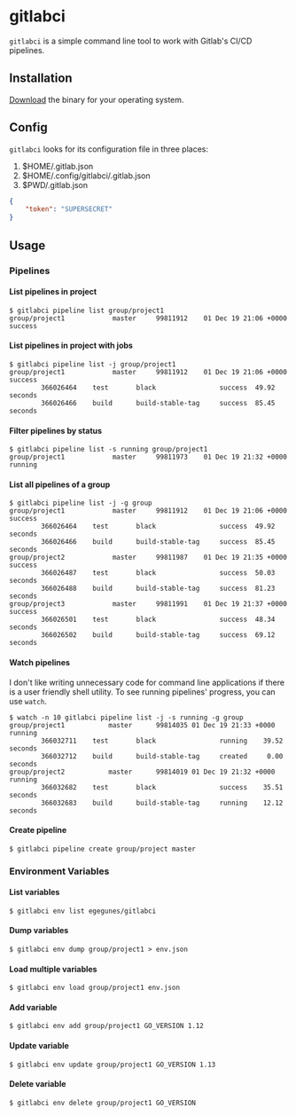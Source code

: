 # gitlabci

`gitlabci` is a simple command line tool to work with Gitlab's CI/CD pipelines.

## Installation

[Download](https://github.com/egegunes/gitlabci/releases) the binary for your operating system.

## Config

`gitlabci` looks for its configuration file in three places:

1. $HOME/.gitlab.json
2. $HOME/.config/gitlabci/.gitlab.json
3. $PWD/.gitlab.json

```json
{
    "token": "SUPERSECRET"
}
```

## Usage

### Pipelines

#### List pipelines in project

```
$ gitlabci pipeline list group/project1
group/project1            master     99811912    01 Dec 19 21:06 +0000 success
```

#### List pipelines in project with jobs

```
$ gitlabci pipeline list -j group/project1
group/project1            master     99811912    01 Dec 19 21:06 +0000 success
        366026464    test       black                success  49.92 seconds
        366026466    build      build-stable-tag     success  85.45 seconds
```

#### Filter pipelines by status

```
$ gitlabci pipeline list -s running group/project1
group/project1            master     99811973    01 Dec 19 21:32 +0000 running
```

#### List all pipelines of a group

```
$ gitlabci pipeline list -j -g group
group/project1            master     99811912    01 Dec 19 21:06 +0000 success
        366026464    test       black                success  49.92 seconds
        366026466    build      build-stable-tag     success  85.45 seconds
group/project2            master     99811987    01 Dec 19 21:35 +0000 success
        366026487    test       black                success  50.03 seconds
        366026488    build      build-stable-tag     success  81.23 seconds
group/project3            master     99811991    01 Dec 19 21:37 +0000 success
        366026501    test       black                success  48.34 seconds
        366026502    build      build-stable-tag     success  69.12 seconds
```

#### Watch pipelines

I don't like writing unnecessary code for command line applications
if there is a user friendly shell utility. To see running pipelines' progress,
you can use `watch`.

```
$ watch -n 10 gitlabci pipeline list -j -s running -g group
group/project1           master      99814035 01 Dec 19 21:33 +0000 running
        366032711    test       black                running    39.52 seconds
        366032712    build      build-stable-tag     created     0.00 seconds
group/project2           master      99814019 01 Dec 19 21:32 +0000 running
        366032682    test       black                success    35.51 seconds
        366032683    build      build-stable-tag     running    12.12 seconds
```

#### Create pipeline

```
$ gitlabci pipeline create group/project master
```

### Environment Variables

#### List variables

```
$ gitlabci env list egegunes/gitlabci
```

#### Dump variables

```
$ gitlabci env dump group/project1 > env.json
```

#### Load multiple variables

```
$ gitlabci env load group/project1 env.json
```

#### Add variable

```
$ gitlabci env add group/project1 GO_VERSION 1.12
```

#### Update variable

```
$ gitlabci env update group/project1 GO_VERSION 1.13
```

#### Delete variable

```
$ gitlabci env delete group/project1 GO_VERSION
```
